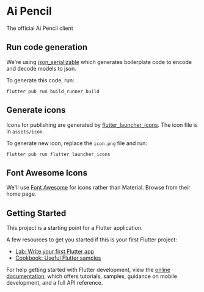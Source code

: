 # Ai Pencil

The official Ai Pencil client

## Run code generation
We're using [json_serializable](https://pub.dev/packages/json_serializable/example) which generates boilerplate code to encode and decode models to json. 

To generate this code, run:
```
flutter pub run build_runner build
```

## Generate icons
Icons for publishing are generated by [flutter_launcher_icons](https://pub.dev/packages/flutter_launcher_icons). The icon file is in `assets/icon`. 

To generate new icon, replace the `icon.png` file and run:
```
flutter pub run flutter_launcher_icons
```

## Font Awesome Icons
We'll use [Font Awesome](https://fontawesome.com/) for icons rather than Material. Browse from their home page. 

## Getting Started

This project is a starting point for a Flutter application.

A few resources to get you started if this is your first Flutter project:

- [Lab: Write your first Flutter app](https://docs.flutter.dev/get-started/codelab)
- [Cookbook: Useful Flutter samples](https://docs.flutter.dev/cookbook)

For help getting started with Flutter development, view the
[online documentation](https://docs.flutter.dev/), which offers tutorials,
samples, guidance on mobile development, and a full API reference.
